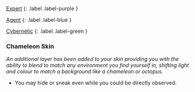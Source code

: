 
[Expert](Game/Expert-List)
{: .label .label-purple }

[Agent](Game/Agent)
{: .label .label-blue }

[Cybernetic](Game/Cybernetic-List) 
{: .label .label-green }
### Chameleon Skin
*An additional layer has been added to your skin providing you with the ability to blend to match any environment you find yourself in, shifting light and colour to match a background like a chameleon or octopus.*
* You may hide or sneak even while you could be directly observed.

